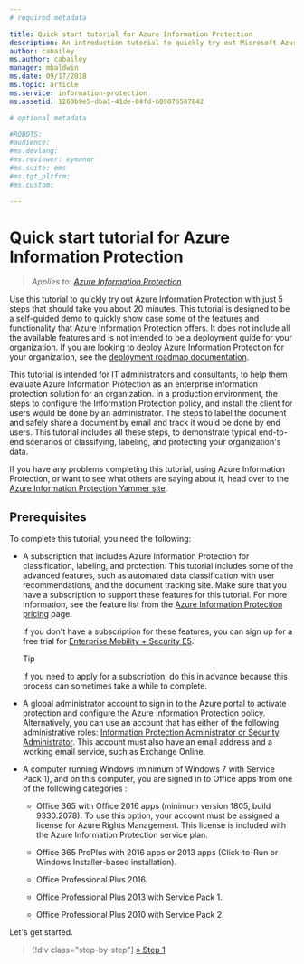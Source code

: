 ```yaml
---
# required metadata

title: Quick start tutorial for Azure Information Protection
description: An introduction tutorial to quickly try out Microsoft Azure Information Protection for your organization that should take you about 20 minutes.
author: cabailey
ms.author: cabailey
manager: mbaldwin
ms.date: 09/17/2018
ms.topic: article
ms.service: information-protection
ms.assetid: 1260b9e5-dba1-41de-84fd-609076587842

# optional metadata

#ROBOTS:
#audience:
#ms.devlang:
#ms.reviewer: eymanor
#ms.suite: ems
#ms.tgt_pltfrm:
#ms.custom:

---
```


# Quick start tutorial for Azure Information Protection 

>*Applies to: [Azure Information Protection](https://azure.microsoft.com/pricing/details/information-protection)*

Use this tutorial to quickly try out Azure Information Protection with just 5 steps that should take you about 20 minutes. This tutorial is designed to be a self-guided demo to quickly show case some of the features and functionality that Azure Information Protection offers. It does not include all the available features and is not intended to be a deployment guide for your organization. If you are looking to deploy Azure Information Protection for your organization, see the [deployment roadmap documentation](deployment-roadmap.md). 

This tutorial is intended for IT administrators and consultants, to help them evaluate Azure Information Protection as an enterprise information protection solution for an organization. In a production environment, the steps to configure the Information Protection policy, and install the client for users would be done by an administrator. The steps to label the document and safely share a document by email and track it would be done by end users. This tutorial includes all these steps, to demonstrate typical end-to-end scenarios of classifying, labeling, and protecting your organization's data. 

If you have any problems completing this tutorial, using Azure Information Protection, or want to see what others are saying about it, head over to the [Azure Information Protection Yammer site](https://www.yammer.com/askipteam/#/threads/inGroup?type=in_group&feedId=8652489&view=all).

## Prerequisites 
To complete this tutorial, you need the following:

- A subscription that includes Azure Information Protection for classification, labeling, and protection. This tutorial includes some of the advanced features, such as automated data classification with user recommendations, and the document tracking site. Make sure that you have a subscription to support these features for this tutorial. For more information, see the feature list from the [Azure Information Protection pricing](https://azure.microsoft.com/pricing/details/information-protection) page.
    
    If you don't have a subscription for these features, you can sign up for a free trial for [Enterprise Mobility + Security E5](https://portal.office.com/Signup/Signup.aspx?OfferId=87dd2714-d452-48a0-a809-d2f58c4f68b7).
    
  > [!TIP] 
  > If you need to apply for a subscription, do this in advance because this process can sometimes take a while to complete.

- A global administrator account to sign in to the Azure portal to activate protection and configure the Azure Information Protection policy. Alternatively, you can use an account that has either of the following administrative roles: [Information Protection Administrator or Security Administrator](/azure/active-directory/active-directory-assign-admin-roles-azure-portal). This account must also have an email address and a working email service, such as Exchange Online.

- A computer running Windows (minimum of Windows 7 with Service Pack 1), and on this computer, you are signed in to Office apps from one of the following categories :
    
    - Office 365 with Office 2016 apps (minimum version 1805, build 9330.2078). To use this option, your account must be assigned a license for Azure Rights Management. This license is included with the Azure Information Protection service plan.
    
    - Office 365 ProPlus with 2016 apps or 2013 apps (Click-to-Run or Windows Installer-based installation).
    
    - Office Professional Plus 2016.
    
    - Office Professional Plus 2013 with Service Pack 1.
    
    - Office Professional Plus 2010 with Service Pack 2.


Let's get started.

>[!div class="step-by-step"]
[&#187; Step 1](infoprotect-tutorial-step1.md)


